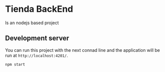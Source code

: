 # Tienda BackEnd

Is an nodejs based project

## Development server

You can run this project with the next connad line and the application will be run at `http://localhost:4201/`.

```
npm start
```
